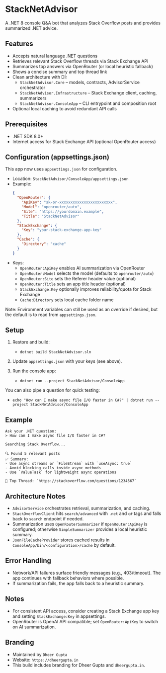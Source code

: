 # StackNetAdvisor

A .NET 8 console Q&A bot that analyzes Stack Overflow posts and provides summarized .NET advice.

## Features

- Accepts natural language .NET questions
- Retrieves relevant Stack Overflow threads via Stack Exchange API
- Summarizes top answers via OpenRouter (or local heuristic fallback)
- Shows a concise summary and top thread link
- Clean architecture with DI:
  - `StackNetAdvisor.Core` – models, contracts, AdvisorService orchestrator
  - `StackNetAdvisor.Infrastructure` – Stack Exchange client, caching, summarizers
  - `StackNetAdvisor.ConsoleApp` – CLI entrypoint and composition root
- Optional local caching to avoid redundant API calls

## Prerequisites

- .NET SDK 8.0+
- Internet access for Stack Exchange API (optional OpenRouter access)

## Configuration (appsettings.json)

This app now uses `appsettings.json` for configuration.

- Location: `StackNetAdvisor/ConsoleApp/appsettings.json`
- Example:
  ```json
  {
    "OpenRouter": {
      "ApiKey": "sk-or-xxxxxxxxxxxxxxxxxxxxxxxx",
      "Model": "openrouter/auto",
      "Site": "https://yourdomain.example",
      "Title": "StackNetAdvisor"
    },
    "StackExchange": {
      "Key": "your-stack-exchange-app-key"
    },
    "Cache": {
      "Directory": "cache"
    }
  }
  ```
- Keys:
  - `OpenRouter:ApiKey` enables AI summarization via OpenRouter
  - `OpenRouter:Model` selects the model (defaults to `openrouter/auto`)
  - `OpenRouter:Site` sets the Referer header value (optional)
  - `OpenRouter:Title` sets an app title header (optional)
  - `StackExchange:Key` optionally improves reliability/quota for Stack Exchange
  - `Cache:Directory` sets local cache folder name

Note: Environment variables can still be used as an override if desired, but the default is to read from `appsettings.json`.

## Setup

1. Restore and build:
   - `dotnet build StackNetAdvisor.sln`

2. Update `appsettings.json` with your keys (see above).

3. Run the console app:
   - `dotnet run --project StackNetAdvisor/ConsoleApp`

You can also pipe a question for quick testing:

- `echo "How can I make async file I/O faster in C#?" | dotnet run --project StackNetAdvisor/ConsoleApp`

## Example

```
Ask your .NET question:
> How can I make async file I/O faster in C#?

Searching Stack Overflow...

🔍 Found 5 relevant posts
✅ Summary:
- Use async streams or `FileStream` with `useAsync: true`
- Avoid blocking calls inside async methods
- Use `ValueTask` for lightweight async operations

📙 Top Thread: `https://stackoverflow.com/questions/1234567`
```

## Architecture Notes

- `AdvisorService` orchestrates retrieval, summarization, and caching.
- `StackOverflowClient` hits `search/advanced` with `.net` and `c#` tags and falls back to `search` endpoint if needed.
- Summarization uses `OpenRouterSummarizer` if `OpenRouter:ApiKey` is configured; otherwise `SimpleSummarizer` provides a local heuristic summary.
- `JsonFileCacheProvider` stores cached results in `ConsoleApp/bin/<configuration>/cache` by default.

## Error Handling

- Network/API failures surface friendly messages (e.g., 403/timeout). The app continues with fallback behaviors where possible.
- If summarization fails, the app falls back to a heuristic summary.

## Notes

- For consistent API access, consider creating a Stack Exchange app key and setting `StackExchange:Key` in appsettings.
- OpenRouter is OpenAI API compatible; set `OpenRouter:ApiKey` to switch on AI summarization.

## Branding

- Maintained by `Dheer Gupta`
- Website: `https://dheergupta.in`
- This build includes branding for Dheer Gupta and `dheergupta.in`.